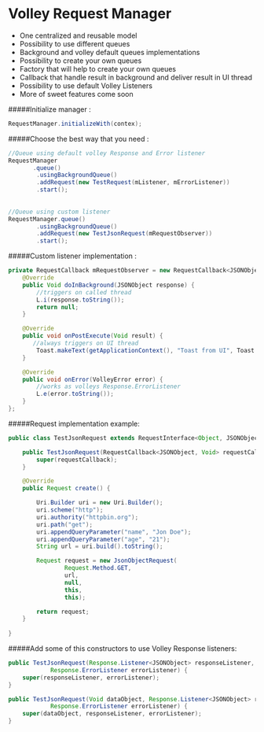 Volley Request Manager
======================

- One centralized and reusable model
- Possibility to use different queues
- Background and volley default queues implementations
- Possibility to create your own queues
- Factory that will help to create your own queues
- Callback that handle result in background and deliver result in UI thread
- Possibility to use default Volley Listeners
- More of sweet features come soon

#####Initialize manager :
```java
RequestManager.initializeWith(contex);
```

#####Choose the best way that you need :

```java
//Queue using default volley Response and Error listener
RequestManager
       .queue()
        .usingBackgroundQueue()
        .addRequest(new TestRequest(mListener, mErrorListener))
        .start();
        
  
//Queue using custom listener
RequestManager.queue()
        .usingBackgroundQueue()
        .addRequest(new TestJsonRequest(mRequestObserver))
        .start();    
```

#####Custom listener implementation :
```java
private RequestCallback mRequestObserver = new RequestCallback<JSONObject, Void>() {
    @Override
    public Void doInBackground(JSONObject response) {
        //triggers on called thread
        L.i(response.toString());
        return null;
    }

    @Override
    public void onPostExecute(Void result) {
       //always triggers on UI thread
        Toast.makeText(getApplicationContext(), "Toast from UI", Toast.LENGTH_SHORT).show();
    }

    @Override
    public void onError(VolleyError error) {
        //works as volleys Response.ErrorListener
        L.e(error.toString());
    }
};
```

#####Request implementation example:
```java
public class TestJsonRequest extends RequestInterface<Object, JSONObject, Void> {

    public TestJsonRequest(RequestCallback<JSONObject, Void> requestCallback) {
        super(requestCallback);
    }

    @Override
    public Request create() {

        Uri.Builder uri = new Uri.Builder();
        uri.scheme("http");
        uri.authority("httpbin.org");
        uri.path("get");
        uri.appendQueryParameter("name", "Jon Doe");
        uri.appendQueryParameter("age", "21");
        String url = uri.build().toString();

        Request request = new JsonObjectRequest(
                Request.Method.GET,
                url,
                null,
                this,
                this);

        return request;
    }
    
}
```

#####Add some of this constructors to use Volley Response listeners:
```java
public TestJsonRequest(Response.Listener<JSONObject> responseListener,
            Response.ErrorListener errorListener) {
    super(responseListener, errorListener);
}

public TestJsonRequest(Void dataObject, Response.Listener<JSONObject> responseListener,
            Response.ErrorListener errorListener) {
    super(dataObject, responseListener, errorListener);
}
```
